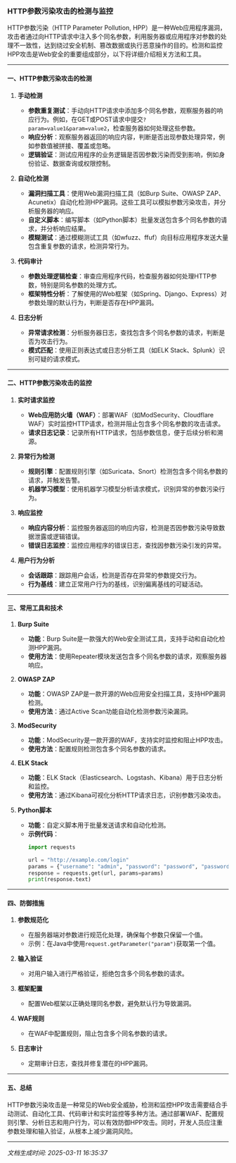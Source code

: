 ### HTTP参数污染攻击的检测与监控

HTTP参数污染（HTTP Parameter Pollution, HPP）是一种Web应用程序漏洞，攻击者通过向HTTP请求中注入多个同名参数，利用服务器或应用程序对参数的处理不一致性，达到绕过安全机制、篡改数据或执行恶意操作的目的。检测和监控HPP攻击是Web安全的重要组成部分，以下将详细介绍相关方法和工具。

---

#### 一、HTTP参数污染攻击的检测

1. **手动检测**
   - **参数重复测试**：手动向HTTP请求中添加多个同名参数，观察服务器的响应行为。例如，在GET或POST请求中提交`?param=value1&param=value2`，检查服务器如何处理这些参数。
   - **响应分析**：观察服务器返回的响应内容，判断是否出现参数处理异常，例如参数值被拼接、覆盖或忽略。
   - **逻辑验证**：测试应用程序的业务逻辑是否因参数污染而受到影响，例如身份验证、数据查询或权限控制。

2. **自动化检测**
   - **漏洞扫描工具**：使用Web漏洞扫描工具（如Burp Suite、OWASP ZAP、Acunetix）自动化检测HPP漏洞。这些工具可以模拟参数污染攻击，并分析服务器的响应。
   - **自定义脚本**：编写脚本（如Python脚本）批量发送包含多个同名参数的请求，并分析响应结果。
   - **模糊测试**：通过模糊测试工具（如wfuzz、ffuf）向目标应用程序发送大量包含重复参数的请求，检测异常行为。

3. **代码审计**
   - **参数处理逻辑检查**：审查应用程序代码，检查服务器如何处理HTTP参数，特别是同名参数的处理方式。
   - **框架特性分析**：了解使用的Web框架（如Spring、Django、Express）对参数处理的默认行为，判断是否存在HPP漏洞。

4. **日志分析**
   - **异常请求检测**：分析服务器日志，查找包含多个同名参数的请求，判断是否为攻击行为。
   - **模式匹配**：使用正则表达式或日志分析工具（如ELK Stack、Splunk）识别可疑的请求模式。

---

#### 二、HTTP参数污染攻击的监控

1. **实时请求监控**
   - **Web应用防火墙（WAF）**：部署WAF（如ModSecurity、Cloudflare WAF）实时监控HTTP请求，检测并阻止包含多个同名参数的攻击请求。
   - **请求日志记录**：记录所有HTTP请求，包括参数信息，便于后续分析和溯源。

2. **异常行为检测**
   - **规则引擎**：配置规则引擎（如Suricata、Snort）检测包含多个同名参数的请求，并触发告警。
   - **机器学习模型**：使用机器学习模型分析请求模式，识别异常的参数污染行为。

3. **响应监控**
   - **响应内容分析**：监控服务器返回的响应内容，检测是否因参数污染导致数据泄露或逻辑错误。
   - **错误日志监控**：监控应用程序的错误日志，查找因参数污染引发的异常。

4. **用户行为分析**
   - **会话跟踪**：跟踪用户会话，检测是否存在异常的参数提交行为。
   - **行为基线**：建立正常用户行为的基线，识别偏离基线的可疑活动。

---

#### 三、常用工具和技术

1. **Burp Suite**
   - **功能**：Burp Suite是一款强大的Web安全测试工具，支持手动和自动化检测HPP漏洞。
   - **使用方法**：使用Repeater模块发送包含多个同名参数的请求，观察服务器响应。

2. **OWASP ZAP**
   - **功能**：OWASP ZAP是一款开源的Web应用安全扫描工具，支持HPP漏洞检测。
   - **使用方法**：通过Active Scan功能自动化检测参数污染漏洞。

3. **ModSecurity**
   - **功能**：ModSecurity是一款开源的WAF，支持实时监控和阻止HPP攻击。
   - **使用方法**：配置规则检测包含多个同名参数的请求。

4. **ELK Stack**
   - **功能**：ELK Stack（Elasticsearch、Logstash、Kibana）用于日志分析和监控。
   - **使用方法**：通过Kibana可视化分析HTTP请求日志，识别参数污染攻击。

5. **Python脚本**
   - **功能**：自定义脚本用于批量发送请求和自动化检测。
   - **示例代码**：
     ```python
     import requests

     url = "http://example.com/login"
     params = {"username": "admin", "password": "password", "password": "hacked"}
     response = requests.get(url, params=params)
     print(response.text)
     ```

---

#### 四、防御措施

1. **参数规范化**
   - 在服务器端对参数进行规范化处理，确保每个参数只保留一个值。
   - 示例：在Java中使用`request.getParameter("param")`获取第一个值。

2. **输入验证**
   - 对用户输入进行严格验证，拒绝包含多个同名参数的请求。

3. **框架配置**
   - 配置Web框架以正确处理同名参数，避免默认行为导致漏洞。

4. **WAF规则**
   - 在WAF中配置规则，阻止包含多个同名参数的请求。

5. **日志审计**
   - 定期审计日志，查找并修复潜在的HPP漏洞。

---

#### 五、总结

HTTP参数污染攻击是一种常见的Web安全威胁，检测和监控HPP攻击需要结合手动测试、自动化工具、代码审计和实时监控等多种方法。通过部署WAF、配置规则引擎、分析日志和用户行为，可以有效防御HPP攻击。同时，开发人员应注重参数处理和输入验证，从根本上减少漏洞风险。

---

*文档生成时间: 2025-03-11 16:35:37*






















